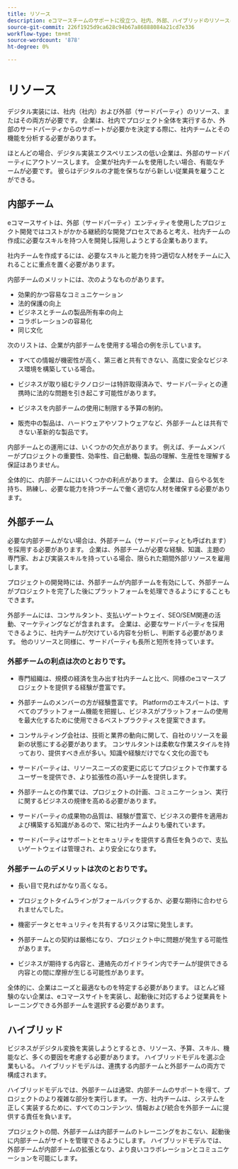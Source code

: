 ```yaml
---
title: リソース
description: eコマースチームのサポートに役立つ、社内、外部、ハイブリッドのリソースについて説明します。
source-git-commit: 226f1925d9ca628c94b67a86888084a21cd7e336
workflow-type: tm+mt
source-wordcount: '878'
ht-degree: 0%

---
```



# リソース

デジタル実装には、社内（社内）および外部（サードパーティ）のリソース、またはその両方が必要です。 企業は、社内でプロジェクト全体を実行するか、外部のサードパーティからのサポートが必要かを決定する際に、社内チームとその機能を分析する必要があります。

ほとんどの場合、デジタル実装エクスペリエンスの低い企業は、外部のサードパーティにアウトソースします。 企業が社内チームを使用したい場合、有能なチームが必要です。 彼らはデジタルの才能を保ちながら新しい従業員を雇うことができる。

## 内部チーム

eコマースサイトは、外部（サードパーティ）エンティティを使用したプロジェクト開発ではコストがかかる継続的な開発プロセスであると考え、社内チームの作成に必要なスキルを持つ人を開発し採用しようとする企業もあります。

社内チームを作成するには、必要なスキルと能力を持つ適切な人材をチームに入れることに重点を置く必要があります。

内部チームのメリットには、次のようなものがあります。

- 効果的かつ容易なコミュニケーション
- 法的保護の向上
- ビジネスとチームの製品所有率の向上
- コラボレーションの容易化
- 同じ文化

次のリストは、企業が内部チームを使用する場合の例を示しています。

- すべての情報が機密性が高く、第三者と共有できない、高度に安全なビジネス環境を構築している場合。

- ビジネスが取り組むテクノロジーは特許取得済みで、サードパーティとの連携時に法的な問題を引き起こす可能性があります。

- ビジネスを内部チームの使用に制限する予算の制約。

- 販売中の製品は、ハードウェアやソフトウェアなど、外部チームとは共有できない革新的な製品です。

内部チームとの運用には、いくつかの欠点があります。 例えば、チームメンバーがプロジェクトの重要性、効率性、自己動機、製品の理解、生産性を理解する保証はありません。

全体的に、内部チームにはいくつかの利点があります。 企業は、自らやる気を持ち、熟練し、必要な能力を持つチームで働く適切な人材を確保する必要があります。

## 外部チーム

必要な内部チームがない場合は、外部チーム（サードパーティとも呼ばれます）を採用する必要があります。 企業は、外部チームが必要な経験、知識、主題の専門家、および実装スキルを持っている場合、限られた期間外部リソースを雇用します。

プロジェクトの開発時には、外部チームが内部チームを有効にして、外部チームがプロジェクトを完了した後にプラットフォームを処理できるようにすることもできます。

外部チームには、コンサルタント、支払いゲートウェイ、SEO/SEM関連の活動、マーケティングなどが含まれます。 企業は、必要なサードパーティを採用できるように、社内チームが欠けている内容を分析し、判断する必要があります。 他のリソースと同様に、サードパーティも長所と短所を持っています。

### 外部チームの利点は次のとおりです。

- 専門組織は、規模の経済を生み出す社内チームと比べ、同様のeコマースプロジェクトを提供する経験が豊富です。

- 外部チームのメンバーの方が経験豊富です。 Platformのエキスパートは、すべてのプラットフォーム機能を把握し、ビジネスがプラットフォームの使用を最大化するために使用できるベストプラクティスを提案できます。

- コンサルティング会社は、技術と業界の動向に関して、自社のリソースを最新の状態にする必要があります。 コンサルタントは柔軟な作業スタイルを持っており、提供すべき点が多い。知識や経験だけでなく文化の面でも

- サードパーティは、リソースニーズの変更に応じてプロジェクトで作業するユーザーを提供でき、より拡張性の高いチームを提供します。

- 外部チームとの作業では、プロジェクトの計画、コミュニケーション、実行に関するビジネスの規律を高める必要があります。

- サードパーティの成果物の品質は、経験が豊富で、ビジネスの要件を適用および構築する知識があるので、常に社内チームよりも優れています。

- サードパーティはサポートとセキュリティを提供する責任を負うので、支払いゲートウェイは管理され、より安全になります。

### 外部チームのデメリットは次のとおりです。

- 長い目で見ればかなり高くなる。

- プロジェクトタイムラインがフォールバックするか、必要な期待に合わせられませんでした。

- 機密データとセキュリティを共有するリスクは常に発生します。

- 外部チームとの契約は厳格になり、プロジェクト中に問題が発生する可能性があります。

- ビジネスが期待する内容と、連絡先のガイドライン内でチームが提供できる内容との間に摩擦が生じる可能性があります。

全体的に、企業はニーズと最適なものを特定する必要があります。 ほとんど経験のない企業は、eコマースサイトを実装し、起動後に対応するよう従業員をトレーニングできる外部チームを選択する必要があります。

## ハイブリッド

ビジネスがデジタル変換を実装しようとするとき、リソース、予算、スキル、機能など、多くの要因を考慮する必要があります。 ハイブリッドモデルを選ぶ企業もいる。 ハイブリッドモデルは、連携する内部チームと外部チームの両方で構成されます。

ハイブリッドモデルでは、外部チームは通常、内部チームのサポートを得て、プロジェクトのより複雑な部分を実行します。 一方、社内チームは、システムを正しく実装するために、すべてのコンテンツ、情報および統合を外部チームに提供する責任を負います。

プロジェクトの間、外部チームは内部チームのトレーニングをおこない、起動後に内部チームがサイトを管理できるようにします。 ハイブリッドモデルでは、外部チームが内部チームの拡張となり、より良いコラボレーションとコミュニケーションを可能にします。
